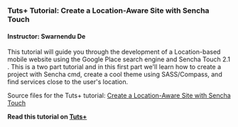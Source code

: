 ### Tuts+ Tutorial: Create a Location-Aware Site with Sencha Touch

#### Instructor: Swarnendu De

This tutorial will guide you through the development of a Location-based mobile website using the Google Place search engine and Sencha Touch 2.1 . This is a two part tutorial and in this first part we'll learn how to create a project with Sencha cmd, create a cool theme using SASS/Compass, and find services close to the user's location.

Source files for the Tuts+ tutorial: [Create a Location-Aware Site with Sencha Touch](http://code.tutsplus.com/tutorials/create-a-location-aware-site-with-sencha-touch--mobile-17301)

**Read this tutorial on [Tuts+](https://code.tutsplus.com)**
